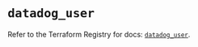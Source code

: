 # `datadog_user`

Refer to the Terraform Registry for docs: [`datadog_user`](https://registry.terraform.io/providers/datadog/datadog/3.48.0/docs/resources/user).
